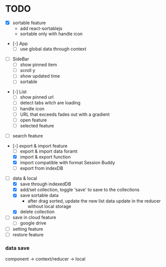 # TODO
- [x] sortable feature
  - add react-sortablejs
  - sortable only with handle icon
- [-] App
  - [ ] use global data through context
- [ ] SideBar
  - [ ] show pinned item
  - [ ] scroll y
  - [ ] show updated time
  - [ ] sortable
- [-] List
  - [ ] show pinned url
  - [ ] detect tabs witch are loading
  - [ ] handle icon
  - [ ] URL that exceeds fades out with a gradient
  - [ ] open feature
  - [ ] selected feature
- [ ] search feature
- [-] export & import feature
  - [ ] export & import data foramt
  - [x] import & export function
  - [x] import compatible with format Session Buddy
  - [ ] export from indexDB
- [ ] data & local
  - [x] save through indexedDB
  - [x] add/set collection, toggle 'save' to save to the collections
  - [x] save sortable data
    - after drag sorted, update the new list data update in the reducer without local storage
  - [x] delete collection
- [ ] save in cloud feature
  - [ ] google drive
- [ ] setting feature
- [ ] restore feature

### data save
component -> context/reducer -> local
